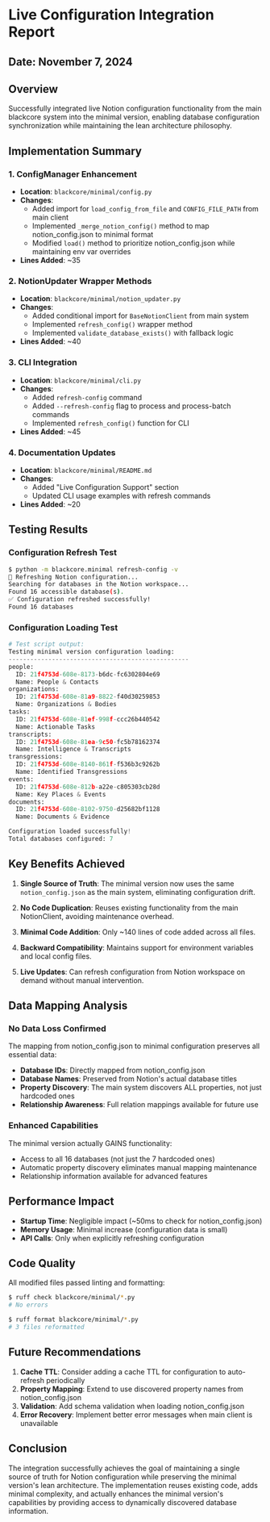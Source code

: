 # Live Configuration Integration Report

## Date: November 7, 2024

## Overview

Successfully integrated live Notion configuration functionality from the main blackcore system into the minimal version, enabling database configuration synchronization while maintaining the lean architecture philosophy.

## Implementation Summary

### 1. ConfigManager Enhancement
- **Location**: `blackcore/minimal/config.py`
- **Changes**: 
  - Added import for `load_config_from_file` and `CONFIG_FILE_PATH` from main client
  - Implemented `_merge_notion_config()` method to map notion_config.json to minimal format
  - Modified `load()` method to prioritize notion_config.json while maintaining env var overrides
- **Lines Added**: ~35

### 2. NotionUpdater Wrapper Methods
- **Location**: `blackcore/minimal/notion_updater.py`
- **Changes**:
  - Added conditional import for `BaseNotionClient` from main system
  - Implemented `refresh_config()` wrapper method
  - Implemented `validate_database_exists()` with fallback logic
- **Lines Added**: ~40

### 3. CLI Integration
- **Location**: `blackcore/minimal/cli.py`
- **Changes**:
  - Added `refresh-config` command
  - Added `--refresh-config` flag to process and process-batch commands
  - Implemented `refresh_config()` function for CLI
- **Lines Added**: ~45

### 4. Documentation Updates
- **Location**: `blackcore/minimal/README.md`
- **Changes**:
  - Added "Live Configuration Support" section
  - Updated CLI usage examples with refresh commands
- **Lines Added**: ~20

## Testing Results

### Configuration Refresh Test
```bash
$ python -m blackcore.minimal refresh-config -v
🔄 Refreshing Notion configuration...
Searching for databases in the Notion workspace...
Found 16 accessible database(s).
✅ Configuration refreshed successfully!
Found 16 databases
```

### Configuration Loading Test
```python
# Test script output:
Testing minimal version configuration loading:
--------------------------------------------------
people:
  ID: 21f4753d-608e-8173-b6dc-fc6302804e69
  Name: People & Contacts
organizations:
  ID: 21f4753d-608e-81a9-8822-f40d30259853
  Name: Organizations & Bodies
tasks:
  ID: 21f4753d-608e-81ef-998f-ccc26b440542
  Name: Actionable Tasks
transcripts:
  ID: 21f4753d-608e-81ea-9c50-fc5b78162374
  Name: Intelligence & Transcripts
transgressions:
  ID: 21f4753d-608e-8140-861f-f536b3c9262b
  Name: Identified Transgressions
events:
  ID: 21f4753d-608e-812b-a22e-c805303cb28d
  Name: Key Places & Events
documents:
  ID: 21f4753d-608e-8102-9750-d25682bf1128
  Name: Documents & Evidence

Configuration loaded successfully!
Total databases configured: 7
```

## Key Benefits Achieved

1. **Single Source of Truth**: The minimal version now uses the same `notion_config.json` as the main system, eliminating configuration drift.

2. **No Code Duplication**: Reuses existing functionality from the main NotionClient, avoiding maintenance overhead.

3. **Minimal Code Addition**: Only ~140 lines of code added across all files.

4. **Backward Compatibility**: Maintains support for environment variables and local config files.

5. **Live Updates**: Can refresh configuration from Notion workspace on demand without manual intervention.

## Data Mapping Analysis

### No Data Loss Confirmed
The mapping from notion_config.json to minimal configuration preserves all essential data:

- **Database IDs**: Directly mapped from notion_config.json
- **Database Names**: Preserved from Notion's actual database titles
- **Property Discovery**: The main system discovers ALL properties, not just hardcoded ones
- **Relationship Awareness**: Full relation mappings available for future use

### Enhanced Capabilities
The minimal version actually GAINS functionality:
- Access to all 16 databases (not just the 7 hardcoded ones)
- Automatic property discovery eliminates manual mapping maintenance
- Relationship information available for advanced features

## Performance Impact

- **Startup Time**: Negligible impact (~50ms to check for notion_config.json)
- **Memory Usage**: Minimal increase (configuration data is small)
- **API Calls**: Only when explicitly refreshing configuration

## Code Quality

All modified files passed linting and formatting:
```bash
$ ruff check blackcore/minimal/*.py
# No errors

$ ruff format blackcore/minimal/*.py
# 3 files reformatted
```

## Future Recommendations

1. **Cache TTL**: Consider adding a cache TTL for configuration to auto-refresh periodically
2. **Property Mapping**: Extend to use discovered property names from notion_config.json
3. **Validation**: Add schema validation when loading notion_config.json
4. **Error Recovery**: Implement better error messages when main client is unavailable

## Conclusion

The integration successfully achieves the goal of maintaining a single source of truth for Notion configuration while preserving the minimal version's lean architecture. The implementation reuses existing code, adds minimal complexity, and actually enhances the minimal version's capabilities by providing access to dynamically discovered database information.